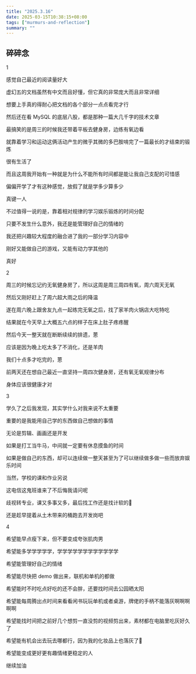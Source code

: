 ```yaml
---
title: "2025.3.16"
date: 2025-03-15T10:38:15+08:00
tags: ["murmurs-and-reflection"]
summary: ""
---
```

## 碎碎念
1

感觉自己最近的阅读量好大

虚幻五的文档虽然有中文而且好懂，但它真的非常庞大而且非常详细

想要上手真的得耐心把文档的各个部分一点点看完才行

然后还在看 MySQL 的底层八股，都是那种一篇大几千字的技术文章

最搞笑的是周三的时候我还带着平板去健身房，边练有氧边看

就靠着学习和运动这俩活动产生的微乎其微的多巴胺啃完了一篇最长的才结束的锻炼

很有生活了

而且这周我开始有一种就是为什么不能所有时间都是能让我自己支配的可惜感

偏偏开学了才有这种感觉，放假了就是学多少算多少

真键一人

不过值得一说的是，靠着相对规律的学习娱乐锻炼的时间分配

只要不发生什么意外，我还是能管理好自己的情绪的

我还把兴趣较大程度的融合进了我的一部分学习内容中

刚好又能做自己的游戏，又能有动力学其他的

真好

2

周三的时候忘记约无氧健身房了，所以这周是周三周四有氧，周六周天无氧

然后又刚好赶上了周六超大雨之后的降温

遂在周六晚上跟舍友九点一起练完无氧之后，找了家羊肉火锅店大吃特吃

结果就在今天早上大概五六点的样子在床上肚子疼疼醒

然后今天一整天就在断断续续的排遗，蒽

应该是因为晚上吃太多了不消化，还是羊肉

我们十点多才吃完的，蒽

前两天还在想自己最近一直坚持一周四次健身房，还有氧无氧规律分布

身体应该很健康才对

3

学久了之后我发现，其实学什么对我来说不太重要

重要的是我能用自己学的东西做自己想做的事情

无论是剪辑、画画还是开发

如果是打工当牛马，中间就一定要有休息摸鱼的时间

如果是做自己的东西，却可以连续做一整天甚至为了可以继续做多做一些而放弃娱乐时间

当然，学校的课和作业另说

这电信这鬼班谁来了不后悔我请问呢

歧视转专业，课又多事又多，最后找工作还是找计软的🤣

还是趁早提着从土木带来的桶跑去开发岗吧

4

希望能早点瘦下来，但不要变成夸张肌肉男

希望能多学学学学学，学学学学学学学学学学学学

希望能管理好自己的情绪

希望能尽快把 demo 做出来，联机和单机的都做

希望能时不时吃点好吃的还不会胖，还要找时间去公园晒太阳

希望能每周腾出点时间来看看闲书玩玩单机或者桌游，牌佬的手柄不能落灰啊啊啊啊啊

希望能找时间把之前好几个想剪一直没剪的视频剪出来，素材都在电脑里吃灰好久了

希望能有机会出去玩去哪都行，因为我的化妆品上也落灰了🥲

希望能变成更好更有趣情绪更稳定的人

继续加油